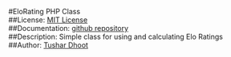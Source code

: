 #EloRating PHP Class<br />
##License: [MIT License](http://www.opensource.org/licenses/mit-license.php)<br />
##Documentation: [github repository](https://github.com/tushardhoot/EloRating)<br />
##Description: Simple class for using and calculating Elo Ratings<br />
##Author: [Tushar Dhoot](http://tushardhoot.com)<br />


